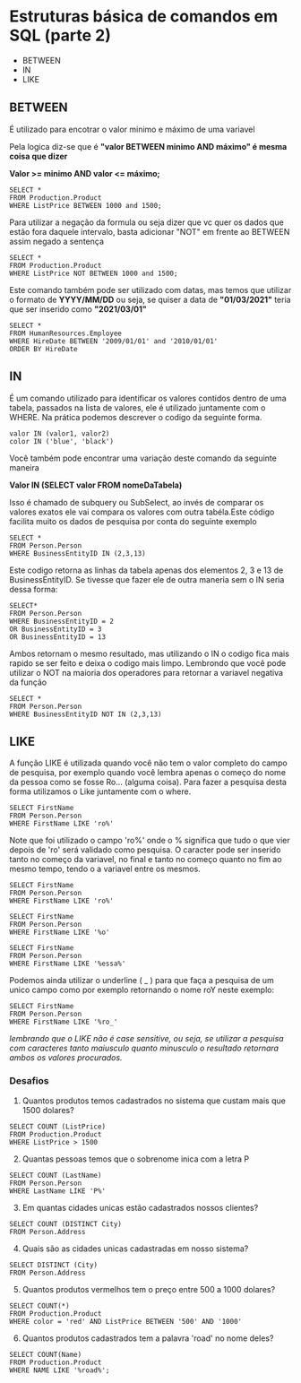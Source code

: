 # Estruturas básica de comandos em SQL (parte 2)



- BETWEEN
- IN
- LIKE


## BETWEEN


É utilizado para encotrar o valor minimo e máximo de uma variavel

Pela logica diz-se que é <Strong>"valor BETWEEN minimo AND máximo" é mesma coisa que dizer</strong>

<strong>Valor >= minimo AND valor <= máximo;</strong>


```
SELECT *
FROM Production.Product
WHERE ListPrice BETWEEN 1000 and 1500;
```


Para utilizar a negação da formula ou seja dizer que vc quer os dados que estão fora daquele intervalo, basta adicionar "NOT" em frente ao BETWEEN assim negado a sentença


```
SELECT *
FROM Production.Product
WHERE ListPrice NOT BETWEEN 1000 and 1500;
```


Este comando também pode ser utilizado com datas, mas temos que utilizar o formato de <strong>YYYY/MM/DD</strong> ou seja, se quiser a data de <strong>"01/03/2021"</strong> teria que ser inserido como <strong>"2021/03/01"</strong>


```
SELECT *
FROM HumanResources.Employee
WHERE HireDate BETWEEN '2009/01/01' and '2010/01/01'
ORDER BY HireDate 
```


## IN

É um comando utilizado para identificar os valores contidos dentro de uma tabela, passados na lista de valores, ele é utilizado juntamente com o WHERE. Na prática podemos descrever o codigo da seguinte forma.


```
valor IN (valor1, valor2)
color IN ('blue', 'black')
```


Você também pode encontrar uma variação deste comando da seguinte maneira 

<strong>Valor IN (SELECT valor FROM nomeDaTabela)</strong>

Isso é chamado de subquery ou SubSelect, ao invés de comparar os valores exatos ele vai compara os valores com outra tabéla.Este código facilita muito os dados de pesquisa por conta do seguinte exemplo


```
SELECT *
FROM Person.Person
WHERE BusinessEntityID IN (2,3,13)
```


Este codigo retorna as linhas da tabela apenas dos elementos 2, 3 e 13 de BusinessEntityID. Se tivesse que fazer ele de outra maneria sem o IN seria dessa forma:


```
SELECT*
FROM Person.Person
WHERE BusinessEntityID = 2
OR BusinessEntityID = 3
OR BusinessEntityID = 13
```


Ambos retornam o mesmo resultado, mas utilizando o IN o codigo fica mais rapido se ser feito e deixa o codigo mais limpo. Lembrondo que você pode utilizar o NOT na maioria dos operadores para retornar a variavel negativa da função


```
SELECT *
FROM Person.Person
WHERE BusinessEntityID NOT IN (2,3,13)
```

## LIKE

A função LIKE é utilizada quando você não tem o valor completo do campo de pesquisa, por exemplo quando você lembra apenas o começo do nome da pessoa como se fosse Ro... (alguma coisa). Para fazer a pesquisa desta forma utilizamos o Like juntamente com o where.


```
SELECT FirstName
FROM Person.Person
WHERE FirstName LIKE 'ro%'
```


Note que foi utilizado o campo 'ro%' onde o % significa que tudo o que vier depois de 'ro' será validado como pesquisa. O caracter pode ser inserido tanto no começo da variavel, no final e tanto no começo quanto no fim ao mesmo tempo, tendo o a variavel entre os mesmos.


```
SELECT FirstName
FROM Person.Person
WHERE FirstName LIKE 'ro%'

SELECT FirstName
FROM Person.Person
WHERE FirstName LIKE '%o'

SELECT FirstName
FROM Person.Person
WHERE FirstName LIKE '%essa%'
```


Podemos ainda utilizar o underline ( _ ) para que faça a pesquisa de um unico campo como por exemplo retornando o nome roY neste exemplo:


```
SELECT FirstName
FROM Person.Person
WHERE FirstName LIKE '%ro_'
```


*lembrando que o LIKE não é case sensitive, ou seja, se utilizar a pesquisa com caracteres tanto maiusculo quanto minusculo o resultado retornara ambos os valores procurados.*

### Desafios

1. Quantos produtos temos cadastrados no sistema que custam mais que 1500 dolares?

```
SELECT COUNT (ListPrice)
FROM Production.Product
WHERE ListPrice > 1500
```

2. Quantas pessoas temos que o sobrenome inica com a letra P

```
SELECT COUNT (LastName)
FROM Person.Person
WHERE LastName LIKE 'P%'
```

3. Em quantas cidades unicas estão cadastrados nossos clientes?

```
SELECT COUNT (DISTINCT City)
FROM Person.Address
```

4. Quais são as cidades unicas cadastradas em nosso sistema?

```
SELECT DISTINCT (City)
FROM Person.Address
```

5. Quantos produtos vermelhos tem o preço entre 500 a 1000 dolares?

```
SELECT COUNT(*)
FROM Production.Product
WHERE color = 'red' AND ListPrice BETWEEN '500' AND '1000'
```

6. Quantos produtos cadastrados tem a palavra 'road' no nome deles?

```
SELECT COUNT(Name)
FROM Production.Product
WHERE NAME LIKE '%road%';
```
